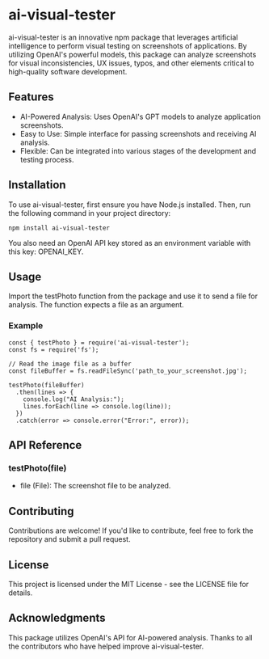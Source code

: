 # ai-visual-tester

ai-visual-tester is an innovative npm package that leverages artificial intelligence to perform visual testing on screenshots of applications. By utilizing OpenAI's powerful models, this package can analyze screenshots for visual inconsistencies, UX issues, typos, and other elements critical to high-quality software development.

## Features
- AI-Powered Analysis: Uses OpenAI's GPT models to analyze application screenshots.
- Easy to Use: Simple interface for passing screenshots and receiving AI analysis.
- Flexible: Can be integrated into various stages of the development and testing process.

## Installation
To use ai-visual-tester, first ensure you have Node.js installed. Then, run the following command in your project directory:

```
npm install ai-visual-tester
```
You also need an OpenAI API key stored as an environment variable with this key: OPENAI_KEY.

## Usage
Import the testPhoto function from the package and use it to send a file for analysis. The function expects a file as an argument.

### Example
```
const { testPhoto } = require('ai-visual-tester');
const fs = require('fs');

// Read the image file as a buffer
const fileBuffer = fs.readFileSync('path_to_your_screenshot.jpg');

testPhoto(fileBuffer)
  .then(lines => {
    console.log("AI Analysis:");
    lines.forEach(line => console.log(line));
  })
  .catch(error => console.error("Error:", error));
```

## API Reference
### testPhoto(file)
- file (File): The screenshot file to be analyzed.

## Contributing
Contributions are welcome! If you'd like to contribute, feel free to fork the repository and submit a pull request.

## License
This project is licensed under the MIT License - see the LICENSE file for details.

## Acknowledgments
This package utilizes OpenAI's API for AI-powered analysis.
Thanks to all the contributors who have helped improve ai-visual-tester.